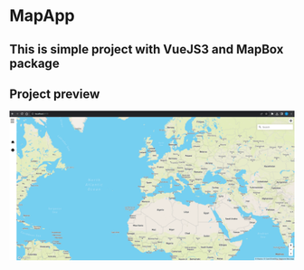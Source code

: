 # MapApp

## This is simple project with VueJS3 and MapBox package

## Project preview

![Map-App](mapboxapp.png)
